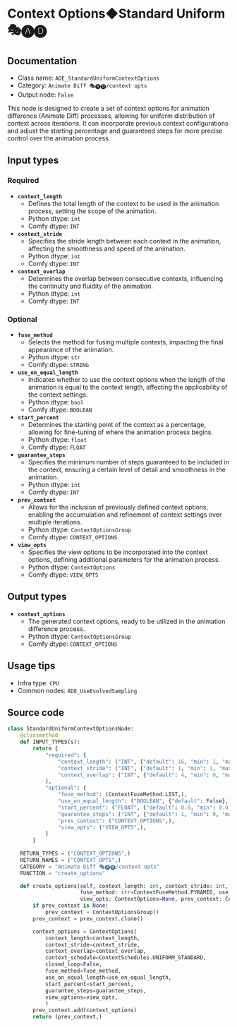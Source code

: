 # Context Options◆Standard Uniform 🎭🅐🅓
## Documentation
- Class name: `ADE_StandardUniformContextOptions`
- Category: `Animate Diff 🎭🅐🅓/context opts`
- Output node: `False`

This node is designed to create a set of context options for animation difference (Animate Diff) processes, allowing for uniform distribution of context across iterations. It can incorporate previous context configurations and adjust the starting percentage and guaranteed steps for more precise control over the animation process.
## Input types
### Required
- **`context_length`**
    - Defines the total length of the context to be used in the animation process, setting the scope of the animation.
    - Python dtype: `int`
    - Comfy dtype: `INT`
- **`context_stride`**
    - Specifies the stride length between each context in the animation, affecting the smoothness and speed of the animation.
    - Python dtype: `int`
    - Comfy dtype: `INT`
- **`context_overlap`**
    - Determines the overlap between consecutive contexts, influencing the continuity and fluidity of the animation.
    - Python dtype: `int`
    - Comfy dtype: `INT`
### Optional
- **`fuse_method`**
    - Selects the method for fusing multiple contexts, impacting the final appearance of the animation.
    - Python dtype: `str`
    - Comfy dtype: `STRING`
- **`use_on_equal_length`**
    - Indicates whether to use the context options when the length of the animation is equal to the context length, affecting the applicability of the context settings.
    - Python dtype: `bool`
    - Comfy dtype: `BOOLEAN`
- **`start_percent`**
    - Determines the starting point of the context as a percentage, allowing for fine-tuning of where the animation process begins.
    - Python dtype: `float`
    - Comfy dtype: `FLOAT`
- **`guarantee_steps`**
    - Specifies the minimum number of steps guaranteed to be included in the context, ensuring a certain level of detail and smoothness in the animation.
    - Python dtype: `int`
    - Comfy dtype: `INT`
- **`prev_context`**
    - Allows for the inclusion of previously defined context options, enabling the accumulation and refinement of context settings over multiple iterations.
    - Python dtype: `ContextOptionsGroup`
    - Comfy dtype: `CONTEXT_OPTIONS`
- **`view_opts`**
    - Specifies the view options to be incorporated into the context options, defining additional parameters for the animation process.
    - Python dtype: `ContextOptions`
    - Comfy dtype: `VIEW_OPTS`
## Output types
- **`context_options`**
    - The generated context options, ready to be utilized in the animation difference process.
    - Python dtype: `ContextOptionsGroup`
    - Comfy dtype: `CONTEXT_OPTIONS`
## Usage tips
- Infra type: `CPU`
- Common nodes: `ADE_UseEvolvedSampling`


## Source code
```python
class StandardUniformContextOptionsNode:
    @classmethod
    def INPUT_TYPES(s):
        return {
            "required": {
                "context_length": ("INT", {"default": 16, "min": 1, "max": LENGTH_MAX}),
                "context_stride": ("INT", {"default": 1, "min": 1, "max": STRIDE_MAX}),
                "context_overlap": ("INT", {"default": 4, "min": 0, "max": OVERLAP_MAX}),
            },
            "optional": {
                "fuse_method": (ContextFuseMethod.LIST,),
                "use_on_equal_length": ("BOOLEAN", {"default": False},),
                "start_percent": ("FLOAT", {"default": 0.0, "min": 0.0, "max": 1.0, "step": 0.001}),
                "guarantee_steps": ("INT", {"default": 1, "min": 0, "max": BIGMAX}),
                "prev_context": ("CONTEXT_OPTIONS",),
                "view_opts": ("VIEW_OPTS",),
            }
        }
    
    RETURN_TYPES = ("CONTEXT_OPTIONS",)
    RETURN_NAMES = ("CONTEXT_OPTS",)
    CATEGORY = "Animate Diff 🎭🅐🅓/context opts"
    FUNCTION = "create_options"

    def create_options(self, context_length: int, context_stride: int, context_overlap: int,
                       fuse_method: str=ContextFuseMethod.PYRAMID, use_on_equal_length=False, start_percent: float=0.0, guarantee_steps: int=1,
                       view_opts: ContextOptions=None, prev_context: ContextOptionsGroup=None):
        if prev_context is None:
            prev_context = ContextOptionsGroup()
        prev_context = prev_context.clone()

        context_options = ContextOptions(
            context_length=context_length,
            context_stride=context_stride,
            context_overlap=context_overlap,
            context_schedule=ContextSchedules.UNIFORM_STANDARD,
            closed_loop=False,
            fuse_method=fuse_method,
            use_on_equal_length=use_on_equal_length,
            start_percent=start_percent,
            guarantee_steps=guarantee_steps,
            view_options=view_opts,
            )
        prev_context.add(context_options)
        return (prev_context,)

```
